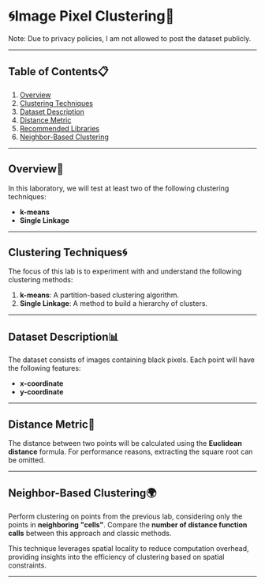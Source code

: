 # 🌀Image Pixel Clustering📏

Note: Due to privacy policies, I am not allowed to post the dataset publicly.

---

## Table of Contents📋
1. [Overview](#overview)
2. [Clustering Techniques](#clustering-techniques)
3. [Dataset Description](#dataset-description)
4. [Distance Metric](#distance-metric)
5. [Recommended Libraries](#recommended-libraries)
6. [Neighbor-Based Clustering](#neighbor-based-clustering)

---

## Overview📖
In this laboratory, we will test at least two of the following clustering techniques:
- **k-means**
- **Single Linkage**

---

## Clustering Techniques🌀
The focus of this lab is to experiment with and understand the following clustering methods:
1. **k-means**: A partition-based clustering algorithm.
2. **Single Linkage**: A method to build a hierarchy of clusters.

---

## Dataset Description📊
The dataset consists of images containing black pixels. Each point will have the following features:
- **x-coordinate**
- **y-coordinate**

---

## Distance Metric📏
The distance between two points will be calculated using the **Euclidean distance** formula. For performance reasons, extracting the square root can be omitted.

---

## Neighbor-Based Clustering🌍
Perform clustering on points from the previous lab, considering only the points in **neighboring "cells"**. Compare the **number of distance function calls** between this approach and classic methods.

This technique leverages spatial locality to reduce computation overhead, providing insights into the efficiency of clustering based on spatial constraints.

---

